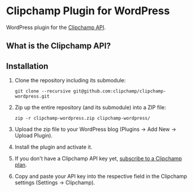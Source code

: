 # Clipchamp Plugin for WordPress
WordPress plugin for the [Clipchamp API](https://clipchamp.com/pricing).

## What is the Clipchamp API? ##

## Installation ##

1. Clone the repository including its submodule:
   
   ```
   git clone --recursive git@github.com:clipchamp/clipchamp-wordpress.git
   ```
1. Zip up the entire repository (and its submodule) into a ZIP file:
   
   ```
   zip -r clipchamp-wordpress.zip clipchamp-wordpress/
   ```
1. Upload the zip file to your WordPress blog (Plugins -> Add New -> Upload Plugin).
1. Install the plugin and activate it.
1. If you don't have a Clipchamp API key yet, [subscribe to a Clipchamp plan](https://clipchamp.com/pricing).
1. Copy and paste your API key into the respective field in the Clipchamp settings (Settings -> Clipchamp).